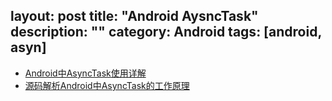 layout: post
title: "Android AysncTask"
description: ""
category: Android
tags: [android, asyn]
---

- [Android中AsyncTask使用详解](http://blog.csdn.net/iispring/article/details/50639090)   
- [源码解析Android中AsyncTask的工作原理](http://blog.csdn.net/iispring/article/details/50670388)